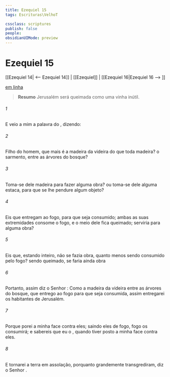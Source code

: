 ```yaml
---
title: Ezequiel 15
tags: Escrituras\VelhoT

cssclass: scriptures
publish: false
people:
obsidianUIMode: preview
---
```


# Ezequiel 15
[[Ezequiel 14| <-- Ezequiel 14]] | [[Ezequiel]] | [[Ezequiel 16|Ezequiel 16 --> ]]

[em linha](https://churchofjesuschrist.org/study/scriptures/ot/ezek/15?lang=por)

> __Resumo__
Jerusalém será queimada como uma vinha inútil.

###### 1 
E veio a mim a palavra do , dizendo:

###### 2 
Filho do homem, que mais é a madeira da videira do que toda  madeira?  o sarmento, entre as árvores do bosque?

###### 3 
Toma-se  dele madeira para fazer alguma obra? ou toma-se dele alguma estaca, para que se lhe pendure algum objeto?

###### 4 
Eis que  entregam ao fogo, para que seja consumido; ambas as suas extremidades consome o fogo, e o meio dele fica queimado; serviria  para alguma obra?

###### 5 
Eis que, estando inteiro, não se fazia  obra, quanto menos sendo consumido pelo fogo?  sendo queimado, se faria ainda obra 

###### 6 
Portanto, assim diz o Senhor : Como  a madeira da videira entre as árvores do bosque, que entrego ao fogo para que seja consumida, assim entregarei os habitantes de Jerusalém.

###### 7 
Porque porei a minha face contra eles; saindo eles de  fogo,  fogo os consumirá; e sabereis que eu  o , quando tiver posto a minha face contra eles.

###### 8 
E tornarei a terra em assolação, porquanto grandemente transgrediram, diz o Senhor .

